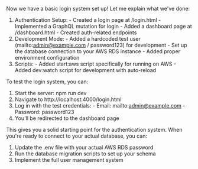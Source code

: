 Now we have a basic login system set up! Let me explain what we've done:

  1. Authentication Setup:
    - Created a login page at /login.html
    - Implemented a GraphQL mutation for login
    - Added a dashboard page at /dashboard.html
    - Created auth-related endpoints
  2. Development Mode:
    - Added a hardcoded test user (mailto:admin@example.com / password123) for development
    - Set up the database connection to your AWS RDS instance
    - Added proper environment configuration
  3. Scripts:
    - Added start:aws script specifically for running on AWS
    - Added dev:watch script for development with auto-reload

  To test the login system, you can:

  1. Start the server:
  npm run dev
  2. Navigate to http://localhost:4000/login.html
  3. Log in with the test credentials:
    - Email: mailto:admin@example.com
    - Password: password123
  4. You'll be redirected to the dashboard page

  This gives you a solid starting point for the authentication system. When you're ready to connect to your actual database, you can:

  1. Update the .env file with your actual AWS RDS password
  2. Run the database migration scripts to set up your schema
  3. Implement the full user management system